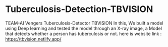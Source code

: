 # Tuberculosis-Detection-TBVISION
TEAM-AI Vengers Tuberculosis-Detector TBVISION
In this, We built a model using Deep learning and tested the model through an X-ray image, a Model that detects whether a person has tuberculosis or not.
here is website link : https://tbvision.netlify.app/
